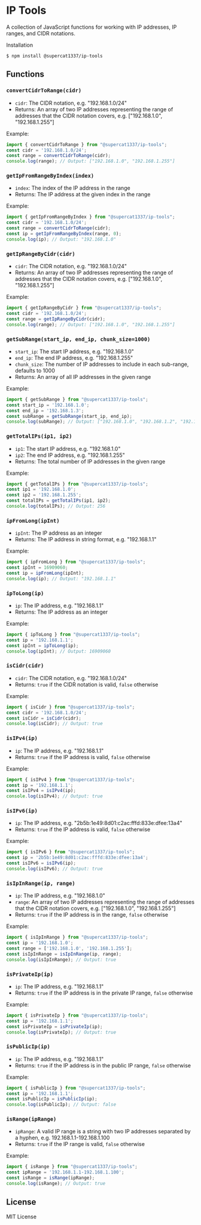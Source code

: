 # IP Tools

A collection of JavaScript functions for working with IP addresses, IP ranges, and CIDR notations.

Installation
```
$ npm install @supercat1337/ip-tools
```

## Functions

### `convertCidrToRange(cidr)`

* `cidr`: The CIDR notation, e.g. "192.168.1.0/24"
* Returns: An array of two IP addresses representing the range of addresses that the CIDR notation covers, e.g. ["192.168.1.0", "192.168.1.255"]

Example:
```javascript
import { convertCidrToRange } from "@supercat1337/ip-tools";
const cidr = '192.168.1.0/24';
const range = convertCidrToRange(cidr);
console.log(range); // Output: ["192.168.1.0", "192.168.1.255"]
```

### `getIpFromRangeByIndex(index)`

* `index`: The index of the IP address in the range
* Returns: The IP address at the given index in the range

Example:
```javascript
import { getIpFromRangeByIndex } from "@supercat1337/ip-tools";
const cidr = '192.168.1.0/24';
const range = convertCidrToRange(cidr);
const ip = getIpFromRangeByIndex(range, 0);
console.log(ip); // Output: "192.168.1.0"
```

### `getIpRangeByCidr(cidr)`

* `cidr`: The CIDR notation, e.g. "192.168.1.0/24"
* Returns: An array of two IP addresses representing the range of addresses that the CIDR notation covers, e.g. ["192.168.1.0", "192.168.1.255"]

Example:
```javascript
import { getIpRangeByCidr } from "@supercat1337/ip-tools";
const cidr = '192.168.1.0/24';
const range = getIpRangeByCidr(cidr);
console.log(range); // Output: ["192.168.1.0", "192.168.1.255"]
```

### `getSubRange(start_ip, end_ip, chunk_size=1000)`

* `start_ip`: The start IP address, e.g. "192.168.1.0"
* `end_ip`: The end IP address, e.g. "192.168.1.255"
* `chunk_size`: The number of IP addresses to include in each sub-range, defaults to 1000
* Returns: An array of all IP addresses in the given range

Example:
```javascript
import { getSubRange } from "@supercat1337/ip-tools";
const start_ip = '192.168.1.0';
const end_ip = '192.168.1.3';
const subRange = getSubRange(start_ip, end_ip);
console.log(subRange); // Output: ["192.168.1.0", "192.168.1.2", "192.168.1.3"]
```

### `getTotalIPs(ip1, ip2)`

* `ip1`: The start IP address, e.g. "192.168.1.0"
* `ip2`: The end IP address, e.g. "192.168.1.255"
* Returns: The total number of IP addresses in the given range

Example:
```javascript
import { getTotalIPs } from "@supercat1337/ip-tools";
const ip1 = '192.168.1.0';
const ip2 = '192.168.1.255';
const totalIPs = getTotalIPs(ip1, ip2);
console.log(totalIPs); // Output: 256
```

### `ipFromLong(ipInt)`

* `ipInt`: The IP address as an integer
* Returns: The IP address in string format, e.g. "192.168.1.1"

Example:
```javascript
import { ipFromLong } from "@supercat1337/ip-tools";
const ipInt = 16909060;
const ip = ipFromLong(ipInt);
console.log(ip); // Output: "192.168.1.1"
```

### `ipToLong(ip)`

* `ip`: The IP address, e.g. "192.168.1.1"
* Returns: The IP address as an integer

Example:
```javascript
import { ipToLong } from "@supercat1337/ip-tools";
const ip = '192.168.1.1';
const ipInt = ipToLong(ip);
console.log(ipInt); // Output: 16909060
```

### `isCidr(cidr)`

* `cidr`: The CIDR notation, e.g. "192.168.1.0/24"
* Returns: `true` if the CIDR notation is valid, `false` otherwise

Example:
```javascript
import { isCidr } from "@supercat1337/ip-tools";
const cidr = '192.168.1.0/24';
const isCidr = isCidr(cidr);
console.log(isCidr); // Output: true
```

### `isIPv4(ip)`

* `ip`: The IP address, e.g. "192.168.1.1"
* Returns: `true` if the IP address is valid, `false` otherwise

Example:
```javascript
import { isIPv4 } from "@supercat1337/ip-tools";
const ip = '192.168.1.1';
const isIPv4 = isIPv4(ip);
console.log(isIPv4); // Output: true
```

### `isIPv6(ip)`

* `ip`: The IP address, e.g. "2b5b:1e49:8d01:c2ac:fffd:833e:dfee:13a4"
* Returns: `true` if the IP address is valid, `false` otherwise

Example:
```javascript
import { isIPv6 } from "@supercat1337/ip-tools";
const ip = '2b5b:1e49:8d01:c2ac:fffd:833e:dfee:13a4';
const isIPv6 = isIPv6(ip);
console.log(isIPv6); // Output: true
```

### `isIpInRange(ip, range)`

* `ip`: The IP address, e.g. "192.168.1.0"
* `range`: An array of two IP addresses representing the range of addresses that the CIDR notation covers, e.g. ["192.168.1.0", "192.168.1.255"]
* Returns: `true` if the IP address is in the range, `false` otherwise

Example:
```javascript
import { isIpInRange } from "@supercat1337/ip-tools";
const ip = '192.168.1.0';
const range = ['192.168.1.0', '192.168.1.255'];
const isIpInRange = isIpInRange(ip, range);
console.log(isIpInRange); // Output: true
```

### `isPrivateIp(ip)`

* `ip`: The IP address, e.g. "192.168.1.1"
* Returns: `true` if the IP address is in the private IP range, `false` otherwise

Example:
```javascript
import { isPrivateIp } from "@supercat1337/ip-tools";
const ip = '192.168.1.1';
const isPrivateIp = isPrivateIp(ip);
console.log(isPrivateIp); // Output: true
```

### `isPublicIp(ip)`

* `ip`: The IP address, e.g. "192.168.1.1"
* Returns: `true` if the IP address is in the public IP range, `false` otherwise

Example:
```javascript
import { isPublicIp } from "@supercat1337/ip-tools";
const ip = '192.168.1.1';
const isPublicIp = isPublicIp(ip);
console.log(isPublicIp); // Output: false
```

### `isRange(ipRange)`

* `ipRange`: A valid IP range is a string with two IP addresses separated by a hyphen, e.g. 192.168.1.1-192.168.1.100
* Returns: `true` if the IP range is valid, `false` otherwise

Example:
```javascript
import { isRange } from "@supercat1337/ip-tools";
const ipRange = '192.168.1.1-192.168.1.100';
const isRange = isRange(ipRange);
console.log(isRange); // Output: true
```


## License
MIT License
